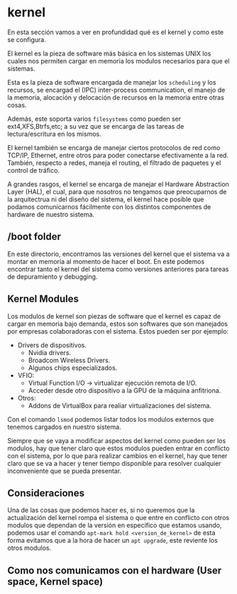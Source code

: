 # kernel

En esta sección vamos a ver en profundidad qué es el kernel y como este se configura.

El kernel es la pieza de software más básica en los sistemas UNIX los cuales nos permiten cargar en memoria los modulos necesarios para que el sistemas.

Esta es la pieza de software encargada de manejar los `scheduling` y los recursos, se encargad el (IPC) inter-process communication, el manejo de la memoria, alocación  y delocación de recursos en la memoria entre otras cosas. 

Además, este soporta varios `filesystems` como pueden ser ext4,XFS,Btrfs,etc; a su vez que se encarga de las tareas de lectura/escritura en los mismos.

El kernel también se encarga de manejar ciertos protocolos de red como TCP/IP, Ethernet, entre otros para poder conectarse efectivamente a la red. También, respecto a redes, maneja el routing, el filtrado de paquetes y el control de tráfico. 

A grandes rasgos, el kernel se encarga de manejar el Hardware Abstraction Layer (HAL), el cual, para que nosotros no tengamos que preocuparnos de la arquitectrua ni del diseño del sistema, el kernel hace posible que podamos comunicarnos fácilmente con los distintos componentes de hardware de nuestro sistema.

## /boot folder

En este directorio, encontramos las versiones del kernel que el sistema va a montar en memoria al momento de hacer el boot. En este podemos encontrar tanto el kernel del sistema como versiones anteriores para tareas de depuramiento y debugging.

## Kernel Modules

Los modulos de kernel son piezas de software que el kernel es capaz de cargar en memoria bajo demanda, estos son softwares que son manejados por empresas colaboradoras con el sistema. Estos pueden ser por ejemplo:

- Drivers de dispositivos.
	- Nvidia drivers.
	- Broadcom Wireless Drivers.
	- Algunos chips especializados.
- VFIO:
	- Virtual Function I/O -> virtualizar ejecución remota de I/O.
	- Acceder desde otro dispositivo a la GPU de la máquina anfitriona.
- Otros:
	- Addons de VirtualBox para realiar virtualizaciones del sistema.

Con el comando `lsmod` podemos listar todos los modulos externos que tenemos cargados en nuestro sistema.

Siempre que se vaya a modificar aspectos del kernel como pueden ser los modulos, hay que tener claro que estos modulos pueden entrar en conflicto con el sistema, por lo que para realizar cambios en el kernel, hay que tener claro que se va a hacer y tener tiempo disponible para resolver cualquier inconveniente que se pueda presentar.

## Consideraciones

Una de las cosas que podemos hacer es, si no queremos que la actualización del kernel rompa el sistema o que entre en conflicto con otros modulos que dependan de la versión en especifico que estamos usando, podemos usar el comando `apt-mark hold <version_de_kernel>` de esta forma evitamos que a la hora de hacer un `apt upgrade`, este reviente los otros modulos.

## Como nos comunicamos con el hardware (User space, Kernel space)
